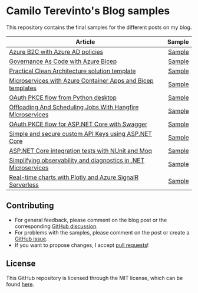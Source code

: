 # Camilo Terevinto's Blog samples

This repository contains the final samples for the different posts on my blog.

| Article      | Sample |
|--------------|-------:|
| [Azure B2C with Azure AD policies](https://www.camiloterevinto.com/post/azure-b2c-with-azure-active-directory) | [Sample](/Samples/Azure%20B2C%20with%20Azure%20AD%20policies) |
| [Governance As Code with Azure Bicep](https://www.camiloterevinto.com/post/governance-as-code-with-azure-bicep) | [Sample](/Samples/Governance%20as%20Code%20with%20Azure%20Bicep) |
| [Practical Clean Architecture solution template](https://www.camiloterevinto.com/post/practical-clean-architecture-template) | [Sample](/Samples/Simplified%20ASP.NET%20Core%20Clean%20Architecture) |
| [Microservices with Azure Container Apps and Bicep templates](https://www.camiloterevinto.com/post/microservices-container-apps-and-bicep) | [Sample](/Samples/Microservices%20with%20Azure%20Container%20Apps%20and%20Bicep%20templates) |
| [OAuth PKCE flow from Python desktop](https://www.camiloterevinto.com/post/oauth-pkce-flow-from-python-desktop) | [Sample](/Samples/OAuth%20PKCE%20flow%20from%20Python%20desktop) |
| [Offloading And Scheduling Jobs With Hangfire Microservices](https://www.camiloterevinto.com/post/offloading-and-scheduling-jobs-with-hangfire-microservices) | [Sample](/Samples/Offloading%20And%20Scheduling%20With%20Hangfire%20Microservices) |
| [OAuth PKCE flow for ASP.NET Core with Swagger](https://www.camiloterevinto.com/post/oauth-pkce-flow-for-asp-net-core-with-swagger) | [Sample](/Samples/OAuth%20PKCE%20flow%20for%20Swagger%20in%20ASP.NET%20Core) |
| [Simple and secure custom API Keys using ASP.NET Core](https://www.camiloterevinto.com/post/simple-and-secure-api-keys-using-asp-net-core) | [Sample](https://github.com/CamiloTerevinto/Blog/tree/main/Samples/Simple%20and%20secure%20custom%20API%20Keys%20using%20ASP.NET%20Core) |
| [ASP.NET Core integration tests with NUnit and Moq](https://www.camiloterevinto.com/post/asp-net-core-integration-tests-with-nunit-and-moq) | [Sample](/Samples/Integration%20Tests%20with%20NUnit%20and%20Moq) |
| [Simplifying observability and diagnostics in .NET Microservices](https://www.camiloterevinto.com/post/simplifying-observability-and-diagnostics-in-net-microservices-and-distributed-systems) | [Sample](/Samples/Extending%20observability%20with%20custom%20headers) |
| [Real-time charts with Plotly and Azure SignalR Serverless](https://www.camiloterevinto.com/post/real-time-charts-with-plotly-and-azure-signalr-serverless) | [Sample](/Samples/Realtime%20Charts%20with%20SignalR) |

## Contributing

* For general feedback, please comment on the blog post or the corresponding [GitHub discussion](/discussions).
* For problems with the samples, please comment on the post or create a [GitHub issue](/issues).
* If you want to propose changes, I accept [pull requests](/pulls)!

## License

This GitHub repository is licensed through the MIT license, which can be found [here](/LICENSE).
